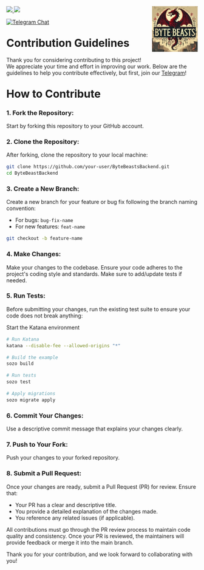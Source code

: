 <picture>
  <source media="(prefers-color-scheme: dark)" srcset=".github/mark-dark.svg">
  <img    loading="lazy"     style="max-width: 120px; float: right; margin: 0 0 20px 20px;"
  alt="ByteBeats official logo" align="right" width="120" src="./assets/bytebeastslogo.svg">
</picture>

<a href="https://x.com/0xByteBeasts">
<img src="https://img.shields.io/twitter/follow/0xByteBeasts?style=social"/>
</a>
<a href="https://x.com/0xByteBeasts">
<img src="https://img.shields.io/github/stars/ByteBuildersLabs?style=social"/>
</a>


[![Telegram Chat][tg-badge]][tg-url]

[tg-badge]: https://img.shields.io/endpoint?color=neon&logo=telegram&label=chat&style=flat-square&url=https%3A%2F%2Ftg.sumanjay.workers.dev%2Fdojoengine
[tg-url]: https://t.me/+-84e2pqLtqNkZDAx


<style>
  h1 { margin-top: 30px; }
</style>

# Contribution Guidelines
Thank you for considering contributing to this project! We appreciate your time and effort in improving our work. Below are the guidelines to help you contribute effectively,
but first, join our [Telegram](https://t.me/+-84e2pqLtqNkZDAx)!

# How to Contribute
### 1. Fork the Repository: 
Start by forking this repository to your GitHub account.

### 2. Clone the Repository:
After forking, clone the repository to your local machine:
``` bash
git clone https://github.com/your-user/ByteBeastsBackend.git
cd ByteBeastBackend
```

### 3. Create a New Branch:
Create a new branch for your feature or bug fix following the branch naming convention:
- For bugs: `bug-fix-name`
- For new features: `feat-name`
``` bash
git checkout -b feature-name
```

### 4. Make Changes:
Make your changes to the codebase. Ensure your code adheres to the project's coding style and standards. Make sure to add/update tests if needed.

### 5. Run Tests:
Before submitting your changes, run the existing test suite to ensure your code does not break anything:

Start the Katana environment
``` bash
# Run Katana
katana --disable-fee --allowed-origins "*"
```

``` bash
# Build the example
sozo build
```

``` bash 
# Run tests
sozo test
```

``` bash 
# Apply migrations
sozo migrate apply
```

### 6. Commit Your Changes:
Use a descriptive commit message that explains your changes clearly.

### 7. Push to Your Fork:
Push your changes to your forked repository.


### 8. Submit a Pull Request:
Once your changes are ready, submit a Pull Request (PR) for review. Ensure that:

- Your PR has a clear and descriptive title.
- You provide a detailed explanation of the changes made.
- You reference any related issues (if applicable).

All contributions must go through the PR review process to maintain code quality and consistency. 
Once your PR is reviewed, the maintainers will provide feedback or merge it into the main branch. 

Thank you for your contribution, and we look forward to collaborating with you!
